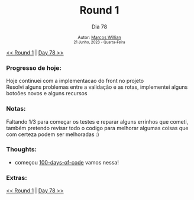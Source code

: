 <div align="center">
  <h1>Round 1</h1>
  <p>Dia 78</p>

  <sub>
    Autor: <a href="https://github.com/marcosmwx" target="_blank">Marcos Willian</a>
    <br>
    <small>21 Junho, 2023 -  Quarta-Feira</small>
  </sub>
</div>

[<< Round 1](./README.MD) | [Day 78 >>](dia078.md)

### Progresso de hoje:

Hoje continuei com a implementacao do front no projeto <br>
Resolvi alguns problemas entre a validação e as rotas, implementei alguns botoões novos e alguns recursos<br>

### Notas:

Faltando 1/3 para começar os testes e reparar alguns errinhos que cometi, também pretendo revisar todo o codigo para melhorar algumas coisas que com certeza podem ser melhoradas :) <br>

### Thoughts:

- começou [100-days-of-code](https://github.com/marcosmwx/100DaysOfCode) vamos nessa!

### Extras:

[<< Round 1](./README.MD) | [Day 78 >>](dia078.md)
